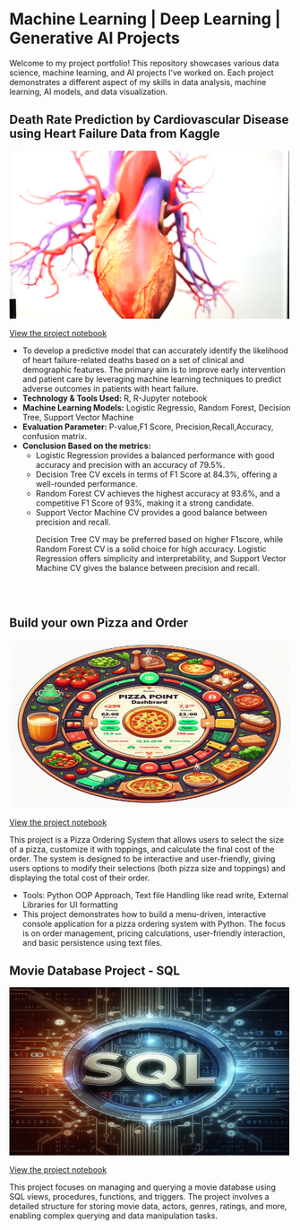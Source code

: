 
<!DOCTYPE html>
<html lang="en">
<head>
    <meta charset="UTF-8">
    <meta name="viewport" content="width=device-width, initial-scale=1.0">
<!--     <title>Machine Learning | Deep Learning | Generative AI Projects</title> -->
</head>
<body>

<h1>Machine Learning | Deep Learning | Generative AI Projects</h1>

<p>Welcome to my project portfolio! This repository showcases various data science, machine learning, and AI projects I’ve worked on. Each project demonstrates a different aspect of my skills in data analysis, machine learning, AI models, and data visualization.
</p>

<h2><strong>Death Rate Prediction by Cardiovascular Disease using Heart Failure Data from Kaggle</strong></h2>

   <img src="https://github.com/sameena93/project_images/raw/main/Screenshot%202024-09-19%20201355.png" alt="Project Screenshot" width="500" height="300">

[View the project notebook](https://github.com/sameena93/multilprojects/blob/Sameena/Final_project_sameena_mujawar-checkpoint.ipynb)

<ul>
  <li>To develop a predictive model that can accurately identify the likelihood of heart failure-related deaths based on a set of clinical and demographic features. The primary aim is to improve early intervention and patient care by leveraging machine learning techniques to predict adverse outcomes in patients with heart failure.</li>
  <li><strong>Technology & Tools Used:</strong> R, R-Jupyter notebook</li>
  <li><strong>Machine Learning Models:</strong> Logistic Regressio, Random Forest, Decision Tree, Support Vector Machine</li>
  <li><strong>Evaluation Parameter:</strong> P-value,F1 Score, Precision,Recall,Accuracy, confusion matrix.</li>
  <li><strong>Conclusion Based on the metrics:</strong> 
     <ul> <li>Logistic Regression provides a balanced performance with good accuracy and precision with an accuracy of 79.5%. </li>
       <li> Decision Tree CV excels in terms of F1 Score at 84.3%, offering a well-rounded performance.</li>
       <li>Random Forest CV achieves the highest accuracy at 93.6%, and a competitive F1 Score of 93%, making it a strong candidate.</li>
       <li>Support Vector Machine CV provides a good balance between precision and recall.</li>
   <p>Decision Tree CV may be preferred based on higher F1score, while Random Forest CV is a solid choice for high accuracy. Logistic Regression offers simplicity and interpretability, and Support Vector Machine CV gives the balance between precision and recall.</p></ul></ul>



<br></br>
<h2><strong>Build your own Pizza and Order </strong></h2>
 <img src="https://github.com/sameena93/project_images/blob/main/pizza_point.jpeg" alt="Project Screenshot" width="500" height="300">

[View the project notebook](https://github.com/sameena93/multilprojects/blob/Sameena/Project2_mujawar_s.ipynb)

<p>This project is a Pizza Ordering System that allows users to select the size of a pizza, customize it with toppings, and calculate the final cost of the order. The system is designed to be interactive and user-friendly, giving users options to modify their selections (both pizza size and toppings) and displaying the total cost of their order.</p>
<ul>
    <li>Tools: Python OOP Approach, Text file Handling like read write, External Libraries for UI formatting</li>
    <li>This project demonstrates how to build a menu-driven, interactive console application for a pizza ordering system with Python. The focus is on order management, pricing calculations, user-friendly interaction, and basic persistence using text files.
</li>
</ul> 


 <h2><strong>Movie Database Project - SQL</strong></h2>
 
  <img src="https://github.com/sameena93/project_images/blob/main/SQL.jpeg" alt="Project Screenshot" width="500" height="300">

[View the project notebook](https://github.com/sameena93/multilprojects/blob/Sameena/SQL%20PROJECT%20FILE%20.sql)

 <p>This project focuses on managing and querying a movie database using SQL views, procedures, functions, and triggers. The project involves a detailed structure for storing movie data, actors, genres, ratings, and more, enabling complex querying and data manipulation tasks. </p>

</body>
</html>

 

